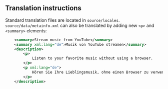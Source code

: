 ## Translation instructions

Standard translation files are located in `source/locales`. `source/data/metainfo.xml` can also be translated by adding new `<p>` and `<summary>` elements:

```xml
	<summary>Stream music from YouTube</summary>
	<summary xml:lang="de">Musik von YouTube streamen</summary>
	<description>
		<p>
			Listen to your favorite music without using a browser.
		</p>
		<p xml:lang="de">
			Hören Sie Ihre Lieblingsmusik, ohne einen Browser zu verwenden.
		</p>
	</description>
```
